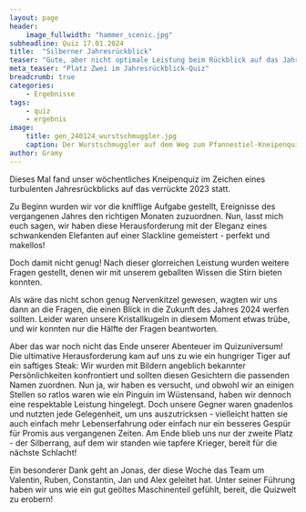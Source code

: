 ```yaml
---
layout: page
header:
    image_fullwidth: "hammer_scenic.jpg"
subheadline: Quiz 17.01.2024
title:  "Silberner Jahresrückblick"
teaser: "Gute, aber nicht optimale Leistung beim Rückblick auf das Jahr 2023"
meta_teaser: "Platz Zwei im Jahresrückblick-Quiz"
breadcrumb: true
categories:
    - Ergebnisse
tags:
    - quiz
    - ergebnis
image:
    title: gen_240124_wurstschmuggler.jpg
    caption: Der Wurstschmuggler auf dem Weg zum Pfannestiel-Kneipenquiz
author: Gramy
---
```


Dieses Mal fand unser wöchentliches Kneipenquiz im Zeichen eines turbulenten Jahresrückblicks auf das verrückte 2023 statt.

Zu Beginn wurden wir vor die knifflige Aufgabe gestellt, Ereignisse des vergangenen Jahres den richtigen Monaten zuzuordnen. 
Nun, lasst mich euch sagen, wir haben diese Herausforderung mit der Eleganz eines schwankenden Elefanten auf einer Slackline gemeistert - perfekt und makellos!

Doch damit nicht genug! 
Nach dieser glorreichen Leistung wurden weitere Fragen gestellt, denen wir mit unserem geballten Wissen die Stirn bieten konnten.

Als wäre das nicht schon genug Nervenkitzel gewesen, wagten wir uns dann an die Fragen, die einen Blick in die Zukunft des Jahres 2024 werfen sollten. 
Leider waren unsere Kristallkugeln in diesem Moment etwas trübe, und wir konnten nur die Hälfte der Fragen beantworten.

Aber das war noch nicht das Ende unserer Abenteuer im Quizuniversum! 
Die ultimative Herausforderung kam auf uns zu wie ein hungriger Tiger auf ein saftiges Steak: Wir wurden mit Bildern angeblich bekannter Persönlichkeiten konfrontiert und sollten diesen Gesichtern die passenden Namen zuordnen. 
Nun ja, wir haben es versucht, und obwohl wir an einigen Stellen so ratlos waren wie ein Pinguin im Wüstensand, haben wir dennoch eine respektable Leistung hingelegt. 
Doch unsere Gegner waren gnadenlos und nutzten jede Gelegenheit, um uns auszutricksen - vielleicht hatten sie auch einfach mehr Lebenserfahrung oder einfach nur ein besseres Gespür für Promis aus vergangenen Zeiten. 
Am Ende blieb uns nur der zweite Platz - der Silberrang, auf dem wir standen wie tapfere Krieger, bereit für die nächste Schlacht!

Ein besonderer Dank geht an Jonas, der diese Woche das Team um Valentin, Ruben, Constantin, Jan und Alex geleitet hat. 
Unter seiner Führung haben wir uns wie ein gut geöltes Maschinenteil gefühlt, bereit, die Quizwelt zu erobern!